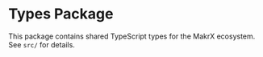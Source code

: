 # Types Package

This package contains shared TypeScript types for the MakrX ecosystem. See `src/` for details.
